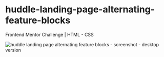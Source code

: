 # huddle-landing-page-alternating-feature-blocks
Frontend Mentor Challenge | HTML - CSS


![huddle landing page alternating feature blocks - screenshot - desktop version](https://raw.githubusercontent.com/emiandd/huddle-landing-page-alternating-feature-blocks/5d27a532ffa5faac2345fb7de6334937e508256e/img/Huddle%20Landing%20Page%20Alternating%20Feature%20Blocks%20-%20desktop%20version.png)
